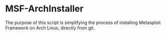 # MSF-ArchInstaller

The purpose of this script is simplifying the process of installing Metasploit Framework on Arch Linux, directly from git. 
